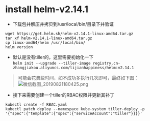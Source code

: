 # install helm-v2.14.1
- 下载包并解压并拷贝到/usr/local/bin/目录下并验证
```
wget https://get.helm.sh/helm-v2.14.1-linux-amd64.tar.gz
tar xf helm-v2.14.1-linux-amd64.tar.gz
cp linux-amd64/helm /usr/local/bin/
helm version
```
+ 默认是没有tiller的，这里需要初始化一下 \
`helm init --upgrade --tiller-image registry.cn-zhangjiakou.aliyuncs.com/lijianhappiness/helm:v2.14.1`
> 可能会花费些时间，如不成功多执行几次即可，最终如下图：
![微信截图_20190821180425.png](https://i.loli.net/2019/08/21/4RVWIMNYE9Zd2Cq.png)
- 接下来需要创建一个tiller的RBAC权限并更新其补丁
```
kubectl create -f RBAC.yaml
kubectl patch deploy --namespace kube-system tiller-deploy -p '{"spec":{"template":{"spec":{"serviceAccount":"tiller"}}}}'
```
